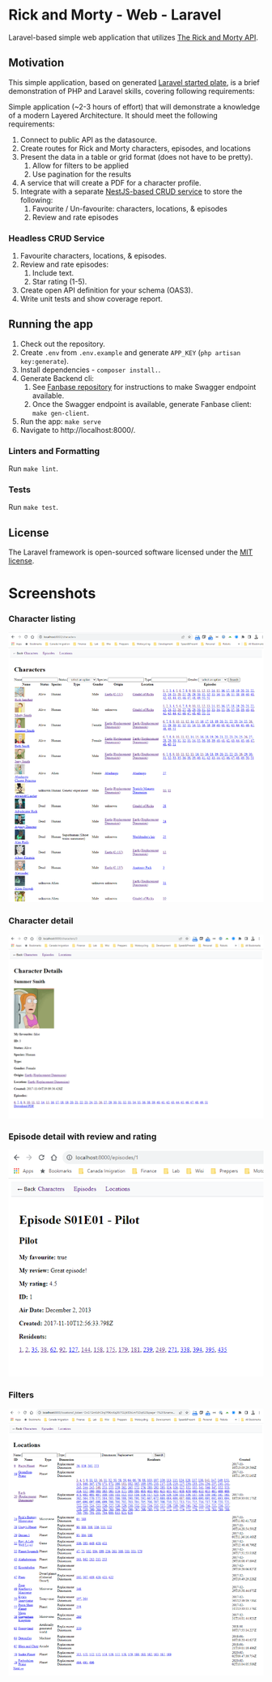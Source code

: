 # Rick and Morty - Web - Laravel

Laravel-based simple web application that utilizes [The Rick and Morty API](https://rickandmortyapi.com).

## Motivation

This simple application, based on generated [Laravel started plate](https://laravel.com/docs/10.x#creating-a-laravel-project),
is a brief demonstration of PHP and Laravel skills, covering following requirements:

Simple application (~2-3 hours of effort) that will demonstrate a knowledge of a modern Layered Architecture. It
should meet the following requirements:

1. Connect to public API as the datasource.
2. Create routes for Rick and Morty characters, episodes, and locations
3. Present the data in a table or grid format (does not have to be pretty).
   1. Allow for filters to be applied
   2. Use pagination for the results
4. A service that will create a PDF for a character profile.
5. Integrate with a separate [NestJS-based CRUD service](https://github.com/davidlukac/rick-n-morty-fanbase-nestjs) to
   store the following:
   1. Favourite / Un-favourite: characters, locations, & episodes
   2. Review and rate episodes

### Headless CRUD Service

1. Favourite characters, locations, & episodes.
2. Review and rate episodes:
   1. Include text.
   2. Star rating (1-5).
3. Create open API definition for your schema (OAS3).
4. Write unit tests and show coverage report.

## Running the app

1. Check out the repository.
2. Create `.env` from `.env.example` and generate `APP_KEY` (`php artisan key:generate`).
3. Install dependencies - `composer install.`.
4. Generate Backend cli:
   1. See [Fanbase repository](https://github.com/davidlukac/rick-n-morty-fanbase-nestjs) for instructions to make Swagger endpoint available.
   2. Once the Swagger endpoint is available, generate Fanbase client: `make gen-client`.
5. Run the app: `make serve`
6. Navigate to http://localhost:8000/.

### Linters and Formatting

Run `make lint`.

### Tests

Run `make test`.

## License

The Laravel framework is open-sourced software licensed under the [MIT license](https://opensource.org/licenses/MIT).

# Screenshots

### Character listing
![Character listing](documentation/character_listing.png)

### Character detail
![Character detail](documentation/character_detail.png)

### Episode detail with review and rating
![Episode detail](documentation/episode_detail.png)

### Filters
![Filters](documentation/filters.png)
